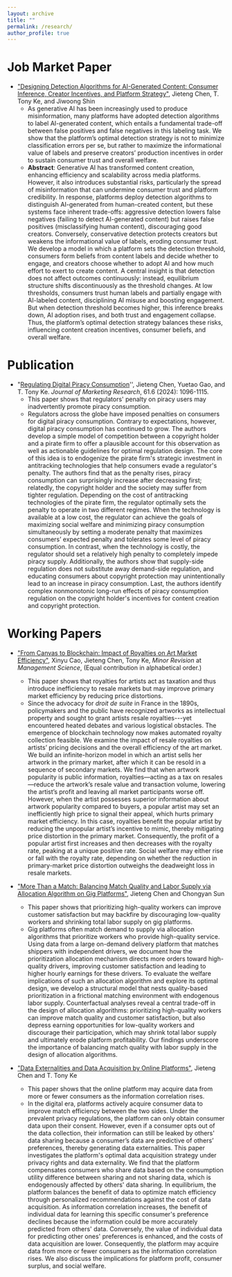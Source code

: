 ```yaml
---
layout: archive
title: ""
permalink: /research/
author_profile: true
---
```


Job Market Paper
======
* ["Designing Detection Algorithms for AI-Generated Content: Consumer Inference, Creator Incentives, and Platform Strategy"](https://jietengchen.github.io/files/detection_JMP.pdf), Jieteng Chen, T. Tony Ke, and Jiwoong Shin
  + As generative AI has been increasingly used to produce misinformation, many platforms have adopted detection algorithms to label AI-generated content, which entails a fundamental trade-off between false positives and false negatives in this labeling task. We show that the platform’s optimal detection strategy is not to minimize classification errors per se, but rather to maximize the informational value of labels and preserve creators’ production incentives in order to sustain consumer trust and overall welfare.
  + **Abstract**: Generative AI has transformed content creation, enhancing efficiency and scalability across media platforms. However, it also introduces substantial risks, particularly the spread of misinformation that can undermine consumer trust and platform credibility. In response, platforms deploy detection algorithms to distinguish AI-generated from human-created content, but these systems face inherent trade-offs: aggressive detection lowers false negatives (failing to detect AI-generated content) but raises false positives (misclassifying human content), discouraging good creators. Conversely, conservative detection protects creators but weakens the informational value of labels, eroding consumer trust. We develop a model in which a platform sets the detection threshold, consumers form beliefs from content labels and decide whether to engage, and creators choose whether to adopt AI and how much effort to exert to create content. A central insight is that detection does not affect outcomes continuously: instead, equilibrium structure shifts discontinuously as the threshold changes. At low thresholds, consumers trust human labels and partially engage with AI-labeled content, disciplining AI misuse and boosting engagement. But when detection threshold becomes higher, this inference breaks down, AI adoption rises, and both trust and engagement collapse. Thus, the platform’s optimal detection strategy balances these risks, influencing content creation incentives, consumer beliefs, and overall welfare. 

  
Publication
======
* "[Regulating Digital Piracy Consumption](https://journals.sagepub.com/doi/10.1177/00222437241256372)'', Jieteng Chen, Yuetao Gao, and T. Tony Ke. *Journal of Marketing Research*, 61.6 (2024): 1096-1115.
  + This paper shows that regulators' penalty on piracy users may inadvertently promote piracy consumption.
  + Regulators across the globe have imposed penalties on consumers for digital piracy consumption. Contrary to expectations, however, digital piracy consumption has continued to grow. The authors develop a simple model of competition between a copyright holder and a pirate firm to offer a plausible account for this observation as well as actionable guidelines for optimal regulation design. The core of this idea is to endogenize the pirate firm's strategic investment in antitracking technologies that help consumers evade a regulator's penalty. The authors find that as the penalty rises, piracy consumption can surprisingly increase after decreasing first; relatedly, the copyright holder and the society may suffer from tighter regulation. Depending on the cost of antitracking technologies of the pirate firm, the regulator optimally sets the penalty to operate in two different regimes. When the technology is available at a low cost, the regulator can achieve the goals of maximizing social welfare and minimizing piracy consumption simultaneously by setting a moderate penalty that maximizes consumers’ expected penalty and tolerates some level of piracy consumption. In contrast, when the technology is costly, the regulator should set a relatively high penalty to completely impede piracy supply. Additionally, the authors show that supply-side regulation does not substitute away demand-side regulation, and educating consumers about copyright protection may unintentionally lead to an increase in piracy consumption. Last, the authors identify complex nonmonotonic long-run effects of piracy consumption regulation on the copyright holder's incentives for content creation and copyright protection.


Working Papers
======
* ["From Canvas to Blockchain: Impact of Royalties on Art Market Efficiency"](https://jietengchen.github.io/files/art.pdf), Xinyu Cao, Jieteng Chen, Tony Ke, *Minor Revision* at *Management Science*,   (Equal contribution in alphabetical order.)
  + This paper shows that royalties for artists act as taxation and thus introduce inefficiency to resale markets but may improve primary market efficiency by reducing price distortions.
  + Since the advocacy for *droit de suite* in France in the 1890s, policymakers and the public have recognized artworks as intellectual property and sought to grant artists resale royalties---yet encountered heated debates and various logistical obstacles. The emergence of blockchain technology now makes automated royalty collection feasible. We examine the impact of resale royalties on artists’ pricing decisions and the overall efficiency of the art market. We build an infinite-horizon model in which an artist sells her artwork in the primary market, after which it can be resold in a sequence of secondary markets. We find that when artwork popularity is public information, royalties—acting as a tax on resales—reduce the artwork’s resale value and transaction volume, lowering the artist’s profit and leaving all market participants worse off. However, when the artist possesses superior information about artwork popularity compared to buyers, a popular artist may set an inefficiently high price to signal their appeal, which hurts primary market efficiency. In this case, royalties benefit the popular artist by reducing the unpopular artist’s incentive to mimic, thereby mitigating price distortion in the primary market. Consequently, the profit of a popular artist first increases and then decreases with the royalty rate, peaking at a unique positive rate. Social welfare may either rise or fall with the royalty rate, depending on whether the reduction in primary-market price distortion outweighs the deadweight loss in resale markets. 

* ["More Than a Match: Balancing Match Quality and Labor Supply via Allocation Algorithm on Gig Platforms"](https://jietengchen.github.io/files/algorithmic_allocation.pdf), Jieteng Chen and Chongyan Sun
  + This paper shows that prioritizing high-quality workers can improve customer satisfaction but may backfire by discouraging low-quality workers and shrinking total labor supply on gig platforms. 
  + Gig platforms often match demand to supply via allocation algorithms that prioritize workers who provide high-quality service. Using data from a large on-demand delivery platform that matches shippers with independent drivers, we document how the prioritization allocation mechanism directs more orders toward high-quality drivers, improving customer satisfaction and leading to higher hourly earnings for these drivers. To evaluate the welfare implications of such an allocation algorithm and explore its optimal design, we develop a structural model that nests quality-based prioritization in a frictional matching environment with endogenous labor supply. Counterfactual analyses reveal a central trade-off in the design of allocation algorithms: prioritizing high-quality workers can improve match quality and customer satisfaction, but also depress earning opportunities for low-quality workers and discourage their participation, which may shrink total labor supply and ultimately erode platform profitability. Our findings underscore the importance of balancing match quality with labor supply in the design of allocation algorithms.
 
* ["Data Externalities and Data Acquisition by Online Platforms"](https://jietengchen.github.io/files/data_externalities.pdf), Jieteng Chen and T. Tony Ke
  + This paper shows that the online platform may acquire data from more or fewer consumers as the information correlation rises.
  + In the digital era, platforms actively acquire consumer data to improve match efficiency between the two sides. Under the prevalent privacy regulations, the platform can only obtain consumer data upon their consent. However, even if a consumer opts out of the data collection, their information can still be leaked by others' data sharing because a consumer’s data are predictive of others’ preferences, thereby generating data externalities. This paper investigates the platform's optimal data acquisition strategy under privacy rights and data externality. We find that the platform compensates consumers who share data based on the consumption utility difference between sharing and not sharing data, which is endogenously affected by others' data sharing. In equilibrium, the platform balances the benefit of data to optimize match efficiency through personalized recommendations against the cost of data acquisition. As information correlation increases, the benefit of individual data for learning this specific consumer's preference declines because the information could be more accurately predicted from others' data. Conversely, the value of individual data for predicting other ones' preferences is enhanced, and the costs of data acquisition are lower. Consequently, the platform may acquire data from more or fewer consumers as the information correlation rises. We also discuss the implications for platform profit, consumer surplus, and social welfare.

